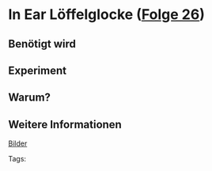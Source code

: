 # In Ear Löffelglocke ([Folge 26](http://minkorrekt.de/methodisch-inkorrekt-folge-26-in-ear-loffelglocke/))

## Benötigt wird


## Experiment


## Warum?

## Weitere Informationen

[Bilder](https://plus.google.com/photos/107341743493109591753/albums/6015408690953367857?authkey=COCZyvP7qInvpAE)


Tags: 
